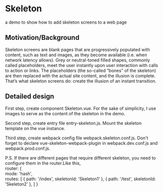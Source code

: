 # Skeleton

a demo to show how to add skeleton screens to a web page

## Motivation/Background
Skeleton screens are blank pages that are progressively populated with content, such as text and images, as they become available (i.e. when network latency allows). Grey or neutral-toned filled shapes, commonly called placeholders, meet the user instantly upon user interaction with calls to action or links. The placeholders (the so-called “bones” of the skeleton) are then replaced with the actual site content, and the illusion is complete. That’s what skeleton screens do: create the illusion of an instant transition.

## Detailed design
First step, create component Skeleton.vue. For the sake of simplicity, I use images to serve as the content of the skeleton in the demo.  

Second step, create entry file entry-skeleton.js. Mount the skeleton template on the vue instance.  

Third step, create webpack config file webpack.skeleton.conf.js. Don't forget to declare vue-skeleton-webpack-plugin in webpack.dev.conf.js and webpack.prod.conf.js.  

P.S. If there are different pages that require different skeleton, you need to configure them in the router.Like this,  
router: {  
        mode: 'hash',  
        routes: [
          {
            path: '/index',
            skeletonId: 'Skeleton1'
          },
          {
            path: '/test',
            skeletonId: 'Skeleton2'
          },
        ]
      }
